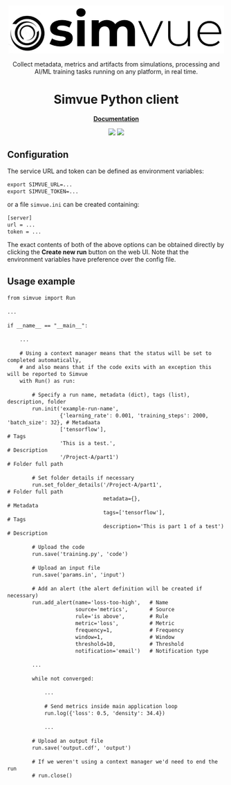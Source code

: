 
<p align="center">
  <img src="simvue-black.png" width="500" alt="Simvue" />
</p>  
 
<p align="center"> 
Collect metadata, metrics and artifacts from simulations, processing and AI/ML training tasks running on any platform, in real time.
</p>

<div align="center">

# Simvue Python client

<p align="center">
  <a href="https://docs.simvue.io" target="_blank"><b>Documentation</b></a>
</p>

</div>

<div align="center">
<a href="https://github.com/simvue-io/client/blob/main/LICENSE" target="_blank"><img src="https://img.shields.io/github/license/simvue-io/client"/></a>
<a href="https://pypi.org/project/simvue/" target="_blank"><img src="https://img.shields.io/pypi/v/simvue.svg"/></a>
</div>

## Configuration
The service URL and token can be defined as environment variables:
```
export SIMVUE_URL=...
export SIMVUE_TOKEN=...
```
or a file `simvue.ini` can be created containing:
```
[server]
url = ...
token = ...
```
The exact contents of both of the above options can be obtained directly by clicking the **Create new run** button on the web UI. Note that the environment variables have preference over the config file.

## Usage example
```
from simvue import Run

...

if __name__ == "__main__":

    ...

    # Using a context manager means that the status will be set to completed automatically,
    # and also means that if the code exits with an exception this will be reported to Simvue
    with Run() as run:

        # Specify a run name, metadata (dict), tags (list), description, folder
        run.init('example-run-name',
                 {'learning_rate': 0.001, 'training_steps': 2000, 'batch_size': 32}, # Metadaata
                 ['tensorflow'],                                                     # Tags
                 'This is a test.',                                                  # Description
                 '/Project-A/part1')                                                 # Folder full path

        # Set folder details if necessary
        run.set_folder_details('/Project-A/part1',                     # Folder full path
                               metadata={},                            # Metadata
                               tags=['tensorflow'],                    # Tags
                               description='This is part 1 of a test') # Description

        # Upload the code
        run.save('training.py', 'code')

        # Upload an input file
        run.save('params.in', 'input')

        # Add an alert (the alert definition will be created if necessary)
        run.add_alert(name='loss-too-high',   # Name
                      source='metrics',       # Source
                      rule='is above',        # Rule
                      metric='loss',          # Metric
                      frequency=1,            # Frequency
                      window=1,               # Window
                      threshold=10,           # Threshold
                      notification='email')   # Notification type

        ...

        while not converged:

            ...

            # Send metrics inside main application loop
            run.log({'loss': 0.5, 'density': 34.4})

            ...

        # Upload an output file
        run.save('output.cdf', 'output')

        # If we weren't using a context manager we'd need to end the run
        # run.close()
```

